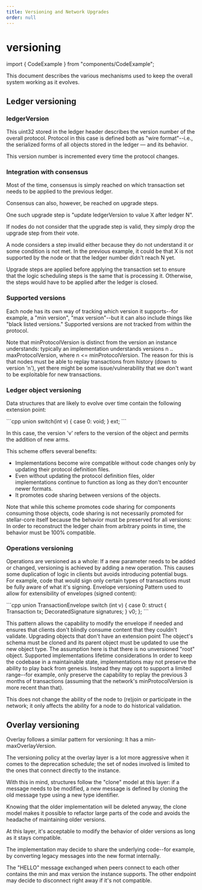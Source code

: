 ```yaml
---
title: Versioning and Network Upgrades
order: null
---
```


# versioning

import { CodeExample } from "components/CodeExample";

This document describes the various mechanisms used to keep the overall system working as it evolves.

## Ledger versioning

### ledgerVersion

This uint32 stored in the ledger header describes the version number of the overall protocol. Protocol in this case is defined both as "wire format"--i.e., the serialized forms of all objects stored in the ledger — and its behavior.

This version number is incremented every time the protocol changes.

### Integration with consensus

Most of the time, consensus is simply reached on which transaction set needs to be applied to the previous ledger.

Consensus can also, however, be reached on upgrade steps.

One such upgrade step is "update ledgerVersion to value X after ledger N".

If nodes do not consider that the upgrade step is valid, they simply drop the upgrade step from their vote.

A node considers a step invalid either because they do not understand it or some condition is not met. In the previous example, it could be that X is not supported by the node or that the ledger number didn't reach N yet.

Upgrade steps are applied before applying the transaction set to ensure that the logic scheduling steps is the same that is processing it. Otherwise, the steps would have to be applied after the ledger is closed.

### Supported versions

Each node has its own way of tracking which version it supports--for example, a "min version", "max version"--but it can also include things like "black listed versions." Supported versions are not tracked from within the protocol.

Note that minProtocolVersion is distinct from the version an instance understands: typically an implementation understands versions n .. maxProtocolVersion, where n &lt;= minProtocolVersion. The reason for this is that nodes must be able to replay transactions from history \(down to version 'n'\), yet there might be some issue/vulnerability that we don't want to be exploitable for new transactions.

### Ledger object versioning

Data structures that are likely to evolve over time contain the following extension point:

 \`\`\`cpp union switch\(int v\) { case 0: void; } ext; \`\`\`

In this case, the version 'v' refers to the version of the object and permits the addition of new arms.

This scheme offers several benefits:

* Implementations become wire compatible without code changes only by updating their protocol definition files.
* Even without updating the protocol definition files, older implementations continue to function as long as they don't encounter newer formats.
* It promotes code sharing between versions of the objects.

Note that while this scheme promotes code sharing for components consuming those objects, code sharing is not necessarily promoted for stellar-core itself because the behavior must be preserved for all versions: In order to reconstruct the ledger chain from arbitrary points in time, the behavior must be 100% compatible.

### Operations versioning

Operations are versioned as a whole: If a new parameter needs to be added or changed, versioning is achieved by adding a new operation. This causes some duplication of logic in clients but avoids introducing potential bugs. For example, code that would sign only certain types of transactions must be fully aware of what it's signing. Envelope versioning Pattern used to allow for extensibility of envelopes \(signed content\):

 \`\`\`cpp union TransactionEnvelope switch \(int v\) { case 0: struct { Transaction tx; DecoratedSignature signatures; } v0; }; \`\`\`

This pattern allows the capability to modify the envelope if needed and ensures that clients don't blindly consume content that they couldn't validate. Upgrading objects that don't have an extension point The object's schema must be cloned and its parent object must be updated to use the new object type. The assumption here is that there is no unversioned "root" object. Supported implementations lifetime considerations In order to keep the codebase in a maintainable state, implementations may not preserve the ability to play back from genesis. Instead they may opt to support a limited range--for example, only preserve the capability to replay the previous 3 months of transactions \(assuming that the network's minProtocolVersion is more recent than that\).

This does not change the ability of the node to \(re\)join or participate in the network; it only affects the ability for a node to do historical validation.

## Overlay versioning

Overlay follows a similar pattern for versioning: It has a min-maxOverlayVersion.

The versioning policy at the overlay layer is a lot more aggressive when it comes to the deprecation schedule; the set of nodes involved is limited to the ones that connect directly to the instance.

With this in mind, structures follow the "clone" model at this layer: if a message needs to be modified, a new message is defined by cloning the old message type using a new type identifier.

Knowing that the older implementation will be deleted anyway, the clone model makes it possible to refactor large parts of the code and avoids the headache of maintaining older versions.

At this layer, it's acceptable to modify the behavior of older versions as long as it stays compatible.

The implementation may decide to share the underlying code--for example, by converting legacy messages into the new format internally.

The "HELLO" message exchanged when peers connect to each other contains the min and max version the instance supports. The other endpoint may decide to disconnect right away if it's not compatible.

